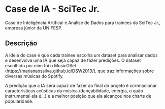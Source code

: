 # Case de IA - SciTec Jr.
Case de Inteligência Artifical e Análise de Dados para trainees da SciTec Jr., empresa júnior da UNIFESP.

## Descrição
A ideia do case é que cada trainee escolha um dataset para analisar dados e desenvolva uma IA que seja capaz de fazer predições. O dataset escolhido por mim foi o MusicOSet (https://marianaossilva.github.io/DSW2019/), que traz informações sobre diversas músicas do Spotify.

A predição que a IA será capaz de fazer ao final do projeto é correlacionar características acústicas da música (dançabilidade, energia, o quão instrumental ela é...) e a melhor posição que ela alcançou nos charts de popularidade.